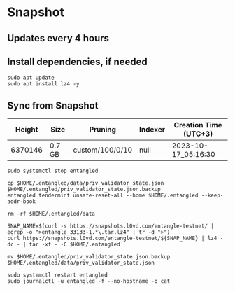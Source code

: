 # Snapshot

## Updates every 4 hours

## Install dependencies, if needed
```
sudo apt update
sudo apt install lz4 -y
```

## Sync from Snapshot  
| Height  | Size | Pruning | Indexer | Creation Time (UTC+3) |
| --------- | --------- | --------- | --------- | --------- |
| 6370146  | 0.7 GB  | custom/100/0/10 | null | 2023-10-17_05:16:30 |

```
sudo systemctl stop entangled

cp $HOME/.entangled/data/priv_validator_state.json $HOME/.entangled/priv_validator_state.json.backup
entangled tendermint unsafe-reset-all --home $HOME/.entangled --keep-addr-book

rm -rf $HOME/.entangled/data 

SNAP_NAME=$(curl -s https://snapshots.l0vd.com/entangle-testnet/ | egrep -o ">entangle_33133-1.*\.tar.lz4" | tr -d ">")
curl https://snapshots.l0vd.com/entangle-testnet/${SNAP_NAME} | lz4 -dc - | tar -xf - -C $HOME/.entangled

mv $HOME/.entangled/priv_validator_state.json.backup $HOME/.entangled/data/priv_validator_state.json

sudo systemctl restart entangled
sudo journalctl -u entangled -f --no-hostname -o cat